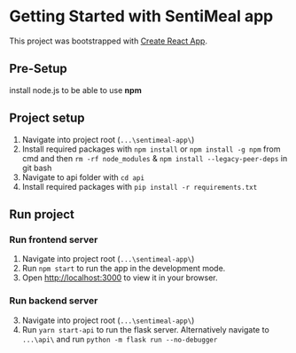 # Getting Started with SentiMeal app

This project was bootstrapped with [Create React App](https://github.com/facebook/create-react-app).

## **Pre-Setup**

install node.js to be able to use **npm**

## Project setup
1. Navigate into project root (`...\sentimeal-app\`)
2. Install required packages with `npm install` or `npm install -g npm` from cmd and then `rm -rf node_modules` & `npm install --legacy-peer-deps` in git bash
3. Navigate to api folder with `cd api`
4. Install required packages with `pip install -r requirements.txt`

## Run project
### Run frontend server
1. Navigate into project root (`...\sentimeal-app\`)
2. Run `npm start` to run the app in the development mode.
3. Open [http://localhost:3000](http://localhost:3000) to view it in your browser.

### Run backend server
3. Navigate into project root (`...\sentimeal-app\`)
2. Run `yarn start-api` to run the flask server. Alternatively navigate to `...\api\` and run `python -m flask run --no-debugger`